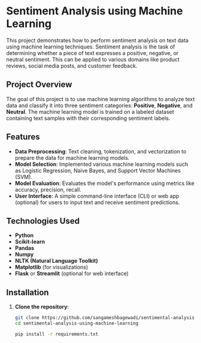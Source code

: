 # Sentiment Analysis using Machine Learning

This project demonstrates how to perform sentiment analysis on text data using machine learning techniques. Sentiment analysis is the task of determining whether a piece of text expresses a positive, negative, or neutral sentiment. This can be applied to various domains like product reviews, social media posts, and customer feedback.

## Project Overview

The goal of this project is to use machine learning algorithms to analyze text data and classify it into three sentiment categories: **Positive**, **Negative**, and **Neutral**. The machine learning model is trained on a labeled dataset containing text samples with their corresponding sentiment labels.

## Features

- **Data Preprocessing**: Text cleaning, tokenization, and vectorization to prepare the data for machine learning models.
- **Model Selection**: Implemented various machine learning models such as Logistic Regression, Naive Bayes, and Support Vector Machines (SVM).
- **Model Evaluation**: Evaluates the model's performance using metrics like accuracy, precision, recall.
- **User Interface**: A simple command-line interface (CLI) or web app (optional) for users to input text and receive sentiment predictions.

## Technologies Used

- **Python**
- **Scikit-learn**
- **Pandas**
- **Numpy**
- **NLTK (Natural Language Toolkit)**
- **Matplotlib** (for visualizations)
- **Flask** or **Streamlit** (optional for web interface)

## Installation

1. **Clone the repository**:

   ```bash
   git clone https://github.com/sangameshbagewadi/sentimental-analysis-using-machine-learning.git
   cd sentimental-analysis-using-machine-learning
   
   pip install -r requirements.txt

